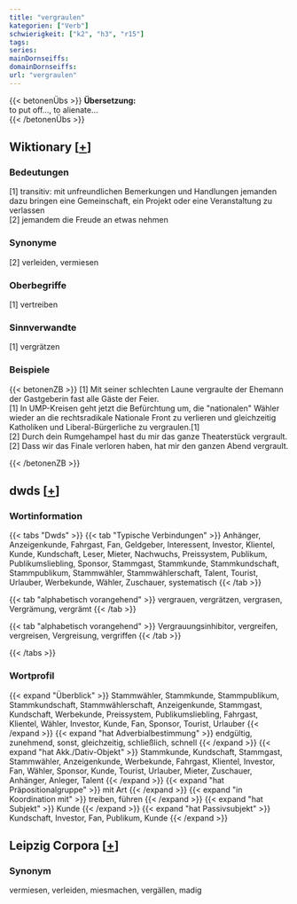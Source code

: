```yaml
---
title: "vergraulen"
kategorien: ["Verb"]
schwierigkeit: ["k2", "h3", "r15"]
tags:
series:
mainDornseiffs:
domainDornseiffs:
url: "vergraulen"
---
```


{{< betonenÜbs >}}
**Übersetzung:**  
to put off..., to alienate...  
{{< /betonenÜbs >}}

## Wiktionary [[+](https://de.wiktionary.org/wiki/vergraulen)]

### Bedeutungen
[1] transitiv: mit unfreundlichen Bemerkungen und Handlungen jemanden dazu bringen eine Gemeinschaft, ein Projekt oder eine Veranstaltung zu verlassen  
[2] jemandem die Freude an etwas nehmen  

### Synonyme
[2] verleiden, vermiesen  

### Oberbegriffe
[1] vertreiben  

### Sinnverwandte
[1] vergrätzen  

### Beispiele
{{< betonenZB >}}
[1] Mit seiner schlechten Laune vergraulte der Ehemann der Gastgeberin fast alle Gäste der Feier.  
[1] In UMP-Kreisen geht jetzt die Befürchtung um, die "nationalen" Wähler wieder an die rechtsradikale Nationale Front zu verlieren und gleichzeitig Katholiken und Liberal-Bürgerliche zu vergraulen.[1]  
[2] Durch dein Rumgehampel hast du mir das ganze Theaterstück vergrault.  
[2] Dass wir das Finale verloren haben, hat mir den ganzen Abend vergrault.  

{{< /betonenZB >}}


## dwds [[+](https://www.dwds.de/wb/vergraulen)]

### Wortinformation
{{< tabs "Dwds" >}}
{{< tab "Typische Verbindungen" >}}
Anhänger, Anzeigenkunde, Fahrgast, Fan, Geldgeber, Interessent, Investor, Klientel, Kunde, Kundschaft, Leser, Mieter, Nachwuchs, Preissystem, Publikum, Publikumsliebling, Sponsor, Stammgast, Stammkunde, Stammkundschaft, Stammpublikum, Stammwähler, Stammwählerschaft, Talent, Tourist, Urlauber, Werbekunde, Wähler, Zuschauer, systematisch
{{< /tab >}}

{{< tab "alphabetisch vorangehend" >}}
vergrauen, vergrätzen, vergrasen, Vergrämung, vergrämt
{{< /tab >}}

{{< tab "alphabetisch vorangehend" >}}
Vergrauungsinhibitor, vergreifen, vergreisen, Vergreisung, vergriffen
{{< /tab >}}

{{< /tabs >}}

### Wortprofil
{{< expand "Überblick" >}} Stammwähler, Stammkunde, Stammpublikum, Stammkundschaft, Stammwählerschaft, Anzeigenkunde, Stammgast, Kundschaft, Werbekunde, Preissystem, Publikumsliebling, Fahrgast, Klientel, Wähler, Investor, Kunde, Fan, Sponsor, Tourist, Urlauber {{< /expand >}}
{{< expand "hat Adverbialbestimmung" >}} endgültig, zunehmend, sonst, gleichzeitig, schließlich, schnell {{< /expand >}}
{{< expand "hat Akk./Dativ-Objekt" >}} Stammkunde, Kundschaft, Stammgast, Stammwähler, Anzeigenkunde, Werbekunde, Fahrgast, Klientel, Investor, Fan, Wähler, Sponsor, Kunde, Tourist, Urlauber, Mieter, Zuschauer, Anhänger, Anleger, Talent {{< /expand >}}
{{< expand "hat Präpositionalgruppe" >}} mit Art {{< /expand >}}
{{< expand "in Koordination mit" >}} treiben, führen {{< /expand >}}
{{< expand "hat Subjekt" >}} Kunde {{< /expand >}}
{{< expand "hat Passivsubjekt" >}} Kundschaft, Investor, Fan, Publikum, Kunde {{< /expand >}}

## Leipzig Corpora [[+](https://corpora.uni-leipzig.de/en/res?word=vergraulen&corpusId=deu_newscrawl-public_2018)]


### Synonym
vermiesen, verleiden, miesmachen, vergällen, madig

